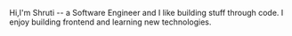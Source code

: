 Hi,I'm Shruti -- a Software Engineer and I like building stuff through code. I enjoy building 
                 frontend and learning new technologies.
